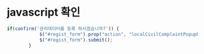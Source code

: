 # javascript 확인



```javascript
if(confirm('관리데이터를 등록 하시겠습니까?')) {
			$("#regist_form").prop("action", "localCivilComplaintPopupRegist");
    		$("#regist_form").submit();
		}
```

